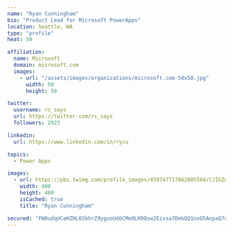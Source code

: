 ```yaml
---
name: "Ryan Cunningham"
bio: "Product Lead for Microsoft PowerApps"
location: Seattle, WA
type: "profile"
heat: 50

affiliation:
  name: Microsoft
  domain: microsoft.com
  images:
    - url: "/assets/images/organizations/microsoft.com-50x50.jpg"
      width: 50
      height: 50

twitter:
  username: rc_says
  url: https://twitter.com/rc_says
  followers: 2923

linkedin:
  url: https://www.linkedin.com/in/rycu

topics:
  - Power Apps

images:
  - url: https://pbs.twimg.com/profile_images/459747717862805504/CJIGZejd_400x400.png
    width: 400
    height: 400
    isCached: true
    title: "Ryan Cunningham"

secured: "FW0udqdCeHZHL6SbhrZ9yguoUd6CMm0LKRQsw2Eivsa7DmkQQ1nxO5AnpaQ7uw/mQPEcMdsw60BLnMZmuS5dFzsr/jrDawclg8CzXjIjNFj/P/2JZQh/t+99f5gJ9esqMtlkw5s7bZpsdOEEWP35hhnro1B02btgpD6AS/tGOU2DVu5oB0vkCTZ2HY7t3J+10Z/7uz0h/f2n2FXAMrOWMmTIgIae8hOF03I32qCWn6HyK5i4BNSXvFdWuNZXL89hdieGe719P9GzRfsFd5eeHGh9dnmLi9fgjAGakK1WSGKOLnTfYjoypp6UJdk0IedQt+HnQfJEyacVZpxXtkacp514X4wxg2bIGwwEPOnH8keWGbjGX/mHk1jYxU5lwNZ0V69LBbgKEOXvfYXIUSaeNQ==;ZJrIoP/+7gYVV1XlLd6+Ow=="
---
```



